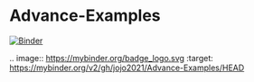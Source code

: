 # Advance-Examples

[![Binder](https://mybinder.org/badge_logo.svg)](https://mybinder.org/v2/gh/jojo2021/Advance-Examples/HEAD)

.. image:: https://mybinder.org/badge_logo.svg
 :target: https://mybinder.org/v2/gh/jojo2021/Advance-Examples/HEAD
